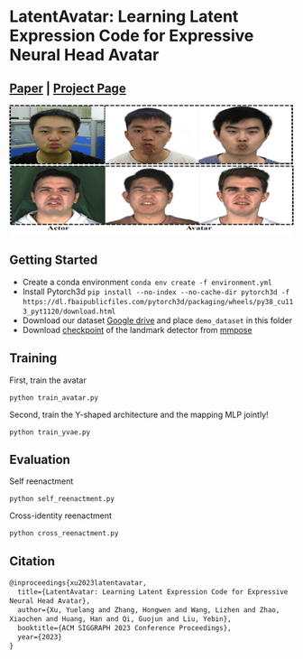 # LatentAvatar: Learning Latent Expression Code for Expressive Neural Head Avatar
## [Paper](https://arxiv.org/abs/2305.01190) | [Project Page](https://liuyebin.com/latentavatar)
<img src="assets/teaser.png" width="840" height="230"/> 

## Getting Started
* Create a conda environment `conda env create -f environment.yml`
* Install Pytorch3d `pip install --no-index --no-cache-dir pytorch3d -f https://dl.fbaipublicfiles.com/pytorch3d/packaging/wheels/py38_cu113_pyt1120/download.html`
* Download our dataset [Google drive](https://drive.google.com/file/d/1dW4AckKW87HyKhpoHEtxsn0STgYsAMXJ/view?usp=sharing) and place `demo_dataset` in this folder
* Download [checkpoint](https://download.openmmlab.com/mmpose/face/mobilenetv2/mobilenetv2_coco_wholebody_face_256x256-4a3f096e_20210909.pth) of the landmark detector from [mmpose](https://github.com/open-mmlab/mmpose)

## Training
First, train the avatar
```
python train_avatar.py
```
Second, train the Y-shaped architecture and the mapping MLP jointly!
```
python train_yvae.py
```

## Evaluation
Self reenactment
```
python self_reenactment.py
```
Cross-identity reenactment
```
python cross_reenactment.py
```

## Citation
```
@inproceedings{xu2023latentavatar,
  title={LatentAvatar: Learning Latent Expression Code for Expressive Neural Head Avatar},
  author={Xu, Yuelang and Zhang, Hongwen and Wang, Lizhen and Zhao, Xiaochen and Huang, Han and Qi, Guojun and Liu, Yebin},
  booktitle={ACM SIGGRAPH 2023 Conference Proceedings},
  year={2023}
}

```
